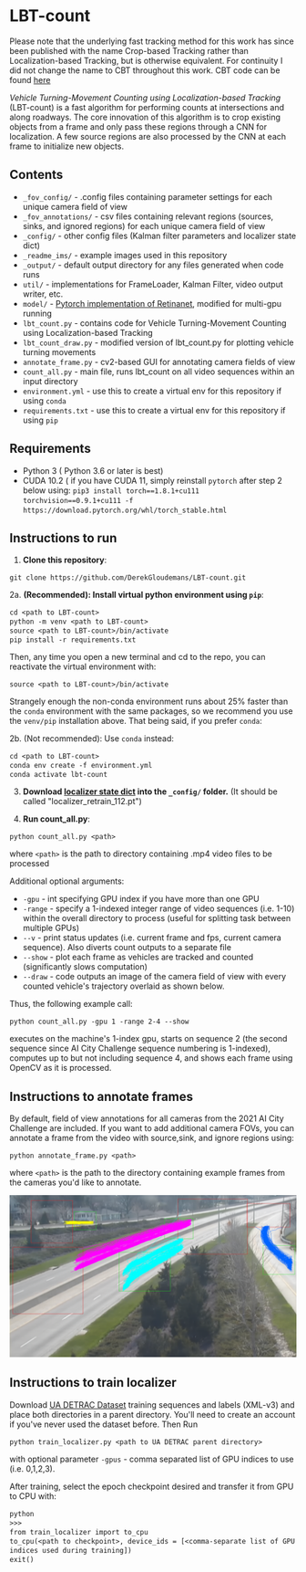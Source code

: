 # LBT-count

Please note that the underlying fast tracking method for this work has since been published with the name Crop-based Tracking rather than Localization-based Tracking, but is otherwise equivalent. For continuity I did not change the name to CBT throughout this work. CBT code can be found [here](https://github.com/DerekGloudemans/crop-tracking-detrac)

*Vehicle Turning-Movement Counting using Localization-based Tracking* (LBT-count) is a fast algorithm for performing counts at intersections and along roadways. The core innovation of this algorithm is to crop existing objects from a frame and only pass these regions through a CNN for localization. A few source regions are also processed by the CNN at each frame to initialize new objects. 

## Contents
- `_fov_config/` - .config files containing parameter settings for each unique camera field of view
- `_fov_annotations/` - csv files containing relevant regions (sources, sinks, and ignored regions) for each unique camera field of view
- `_config/` - other config files (Kalman filter parameters and localizer state dict)
- `_readme_ims/` - example images used in this repository
- `_output/` - default output directory for any files generated when code runs
- `util/` - implementations for FrameLoader, Kalman Filter, video output writer, etc.
- `model/` - [Pytorch implementation of Retinanet](https://github.com/yhenon/pytorch-retinanet), modified for multi-gpu running
- `lbt_count.py` - contains code for Vehicle Turning-Movement Counting using Localization-based Tracking
- `lbt_count_draw.py` - modified version of lbt_count.py for plotting vehicle turning movements
- `annotate_frame.py` - cv2-based GUI for annotating camera fields of view
- `count_all.py` - main file, runs lbt_count on all video sequences within an input directory
- `environment.yml` - use this to create a virtual env for this repository if using `conda`
- `requirements.txt` - use this to create a virtual env for this repository if using `pip`

## Requirements
- Python 3 ( Python 3.6 or later is best)
- CUDA 10.2 ( if you have CUDA 11, simply reinstall `pytorch` after step 2 below using: ```pip3 install torch==1.8.1+cu111 torchvision==0.9.1+cu111 -f https://download.pytorch.org/whl/torch_stable.html```

## Instructions to run
1. **Clone this repository**:
```
git clone https://github.com/DerekGloudemans/LBT-count.git
```

2a. **(Recommended): Install virtual python environment using `pip`**:

```
cd <path to LBT-count>
python -m venv <path to LBT-count>
source <path to LBT-count>/bin/activate
pip install -r requirements.txt
```

Then, any time you open a new terminal and cd to the repo, you can reactivate the virtual environment with:

```
source <path to LBT-count>/bin/activate
```

Strangely enough the non-conda environment runs about 25% faster than the `conda` environment with the same packages, so we recommend you use the `venv/pip` installation above. That being said, if you prefer `conda`:

2b. (Not recommended): Use `conda` instead:

```
cd <path to LBT-count>
conda env create -f environment.yml
conda activate lbt-count
```

3. **Download [localizer state dict](https://github.com/DerekGloudemans/LBT-count/releases/download/v0.2/localizer_retrain_112.pt) into the `_config/` folder.** (It should be called "localizer_retrain_112.pt") 

4. **Run count_all.py**:
```
python count_all.py <path>
```
where `<path>` is the path to directory containing .mp4 video files to be processed

Additional optional arguments:
- `-gpu`   - int specifying GPU index if you have more than one GPU
- `-range` - specify a 1-indexed integer range of video sequences (i.e. 1-10) within the overall directory to process (useful for splitting task between multiple GPUs)
- `--v`    - print status updates (i.e. current frame and fps, current camera sequence). Also diverts count outputs to a separate file
- `--show` - plot each frame as vehicles are tracked and counted (significantly slows computation)
- `--draw`  - code outputs an image of the camera field of view with every counted vehicle's trajectory overlaid as shown below.

Thus, the following example call:

```
python count_all.py -gpu 1 -range 2-4 --show
```

executes on the machine's 1-index gpu, starts on sequence 2 (the second sequence since AI City Challenge sequence numbering is 1-indexed), computes up to but not including sequence 4, and shows each frame using OpenCV as it is processed.

## Instructions to annotate frames
By default, field of view annotations for all cameras from the 2021 AI City Challenge are included. If you want to add additional camera FOVs, you can annotate a frame from the video with source,sink, and ignore regions using:

```
python annotate_frame.py <path>
```
where `<path>` is the path to the directory containing example frames from the cameras you'd like to annotate.

![](_readme_ims/cam_2_avg.png)


## Instructions to train localizer
Download [UA DETRAC Dataset](https://detrac-db.rit.albany.edu/download) training sequences and labels (XML-v3) and place both directories in a parent directory. You'll need to create an account if you've never used the dataset before. Then Run

```
python train_localizer.py <path to UA DETRAC parent directory>
```

with optional parameter `-gpus` - comma separated list of GPU indices to use (i.e. 0,1,2,3).

After training, select the epoch checkpoint desired and transfer it from GPU to CPU with:

```
python
>>>
from train_localizer import to_cpu
to_cpu(<path to checkpoint>, device_ids = [<comma-separate list of GPU indices used during training]) 
exit()

```
